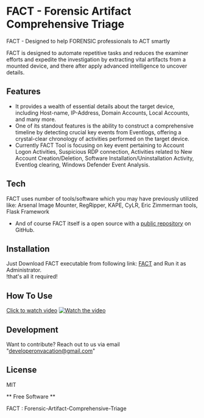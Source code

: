# FACT - Forensic Artifact Comprehensive Triage 

FACT - Designed to help FORENSIC professionals to ACT smartly

FACT is designed to automate repetitive tasks and reduces the examiner efforts and expedite the investigation by extracting vital artifacts from a mounted device, and there after apply advanced intelligence to uncover details. 

## Features
- It provides a wealth of essential details about the target device, including Host-name, IP-Address, Domain Accounts, Local Accounts, and many more.
- One of its standout features is the ability to construct a comprehensive timeline by detecting crucial key events from Eventlogs, offering a crystal-clear chronology of activities performed on the target device.
- Currently FACT Tool is focusing on key event pertaining to Account Logon Activities, Suspicious RDP connection, Activities related to New Account Creation/Deletion, Software Installation/Uninstallation Activity, Eventlog clearing, Windows Defender Event Analysis. 

## Tech
FACT uses number of tools/software which you may have previously utilized like: Arsenal Image Mounter, RegRipper, KAPE, CyLR, Eric Zimmerman tools, Flask Framework
- And of course FACT itself is a open source with a [public repository](https://github.com/IRB0T/FACT) on GitHub.

## Installation
Just Download FACT executable from following link: [FACT](https://github.com/IRB0T/FACT/releases/tag/FACT_v2.0) and Run it as Administrator.
<br>!that's all it required!

## How To Use
[Click to watch video](https://youtu.be/EeaQD2kwfcQ)
[![Watch the video](https://img.youtube.com/vi/EeaQD2kwfcQ/0.jpg)](https://youtu.be/EeaQD2kwfcQ)

## Development
Want to contribute? Reach out to us via email "developeronvacation@gmail.com"


## License

MIT

** Free Software **

FACT : Forensic-Artifact-Comprehensive-Triage
